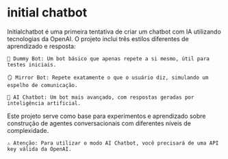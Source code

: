 # initial chatbot
Initialchatbot é uma primeira tentativa de criar um chatbot com IA utilizando tecnologias da OpenAI. O projeto inclui três estilos diferentes de aprendizado e resposta:

    🤖 Dummy Bot: Um bot básico que apenas repete a si mesmo, útil para testes iniciais.

    🪞 Mirror Bot: Repete exatamente o que o usuário diz, simulando um espelho de comunicação.

    🧠 AI Chatbot: Um bot mais avançado, com respostas geradas por inteligência artificial.

Este projeto serve como base para experimentos e aprendizado sobre construção de agentes conversacionais com diferentes níveis de complexidade.


    ⚠️ Atenção: Para utilizar o modo AI Chatbot, você precisará de uma API key válida da OpenAI.

